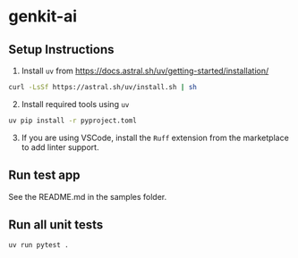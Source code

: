 # genkit-ai

## Setup Instructions

1. Install `uv` from https://docs.astral.sh/uv/getting-started/installation/

```bash
curl -LsSf https://astral.sh/uv/install.sh | sh
```

2. Install required tools using `uv`

```bash
uv pip install -r pyproject.toml
```

3. If you are using VSCode, install the `Ruff` extension from the marketplace to
   add linter support.

## Run test app

See the README.md in the samples folder.


## Run all unit tests

``` bash
uv run pytest .
```


